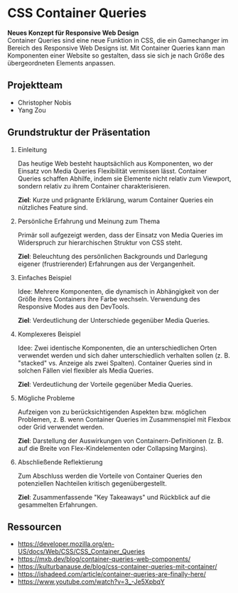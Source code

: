# CSS Container Queries

**Neues Konzept für Responsive Web Design**  
Container Queries sind eine neue Funktion in CSS, die ein Gamechanger im Bereich des Responsive Web Designs ist. Mit Container Queries kann man Komponenten einer Website so gestalten, dass sie sich je nach Größe des übergeordneten Elements anpassen.  

## Projektteam
- Christopher Nobis
- Yang Zou

## Grundstruktur der Präsentation
1.  Einleitung

    Das heutige Web besteht hauptsächlich aus Komponenten,
    wo der Einsatz von Media Queries Flexibilität vermissen lässt. Container Queries schaffen
    Abhilfe, indem sie Elemente nicht relativ zum Viewport, sondern relativ zu ihrem Container
    charakterisieren.

    **Ziel**: Kurze und prägnante Erklärung, warum Container Queries ein nützliches Feature sind.

2. Persönliche Erfahrung und Meinung zum Thema

    Primär soll aufgezeigt werden, dass der Einsatz von Media Queries im Widerspruch zur hierarchischen Struktur von CSS steht.

    **Ziel**: Beleuchtung des persönlichen Backgrounds und Darlegung eigener (frustrierender)
    Erfahrungen aus der Vergangenheit.


3. Einfaches Beispiel

    Idee: Mehrere Komponenten, die dynamisch in Abhängigkeit von der Größe ihres Containers ihre
    Farbe wechseln. Verwendung des Responsive Modes aus den DevTools.

    **Ziel**: Verdeutlichung der Unterschiede gegenüber Media Queries.

4. Komplexeres Beispiel

    Idee: Zwei identische Komponenten, die an unterschiedlichen Orten verwendet werden und sich daher
    unterschiedlich verhalten sollen (z. B. "stacked" vs. Anzeige als zwei Spalten). Container Queries
    sind in solchen Fällen viel flexibler als Media Queries.

    **Ziel**: Verdeutlichung der Vorteile gegenüber Media Queries.

5. Mögliche Probleme

    Aufzeigen von zu berücksichtigenden Aspekten bzw. möglichen Problemen, z. B. wenn Container
    Queries im Zusammenspiel mit Flexbox oder Grid verwendet werden.

    **Ziel**: Darstellung der Auswirkungen von Containern-Definitionen (z. B. auf die Breite von Flex-Kindelementen oder Collapsing Margins).

6. Abschließende Reflektierung

    Zum Abschluss werden die Vorteile von Container Queries den potenziellen Nachteilen kritisch gegenübergestellt.

    **Ziel**: Zusammenfassende "Key Takeaways" und Rückblick auf die gesammelten Erfahrungen.

## Ressourcen
- https://developer.mozilla.org/en-US/docs/Web/CSS/CSS_Container_Queries
- https://mxb.dev/blog/container-queries-web-components/
- https://kulturbanause.de/blog/css-container-queries-mit-container/
- https://ishadeed.com/article/container-queries-are-finally-here/
- https://www.youtube.com/watch?v=3_-Je5XpbqY 